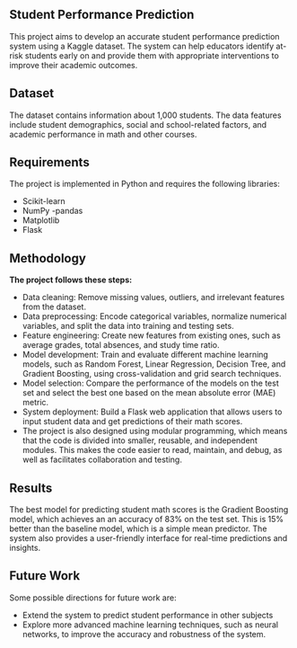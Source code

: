 ## Student Performance Prediction
This project aims to develop an accurate student performance prediction system using a Kaggle dataset. The system can help educators identify at-risk students early on and provide them with appropriate interventions to improve their academic outcomes.
## Dataset
The dataset contains information about 1,000 students. The data features include student demographics, social and school-related factors, and academic performance in math and other courses. 

## Requirements
The project is implemented in Python and requires the following libraries:

- Scikit-learn
- NumPy
-pandas
- Matplotlib
- Flask

 
 ## Methodology


**The project follows these steps:**

- Data cleaning: Remove missing values, outliers, and irrelevant features from the dataset.
- Data preprocessing: Encode categorical variables, normalize numerical variables, and split the data into training and testing sets.
- Feature engineering: Create new features from existing ones, such as average grades, total absences, and study time ratio.
- Model development: Train and evaluate different machine learning models, such as Random Forest, Linear Regression, Decision Tree, and Gradient Boosting, using cross-validation and grid search techniques.
- Model selection: Compare the performance of the models on the test set and select the best one based on the mean absolute error (MAE) metric.
- System deployment: Build a Flask web application that allows users to input student data and get predictions of their math scores.
- The project is also designed using modular programming, which means that the code is divided into smaller, reusable, and independent modules. This makes the code easier to read, maintain, and debug, as well as facilitates collaboration and testing.

## Results
The best model for predicting student math scores is the Gradient Boosting model, which achieves an an accuracy of 83% on the test set. This is 15% better than the baseline model, which is a simple mean predictor. The system also provides a user-friendly interface for real-time predictions and insights.

## Future Work
Some possible directions for future work are:

- Extend the system to predict student performance in other subjects
- Explore more advanced machine learning techniques, such as neural networks, to improve the accuracy and robustness of the system.
